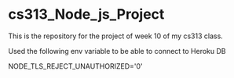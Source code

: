 # cs313_Node_js_Project

This is the repository for the project of week 10 of my cs313 class.

Used the following env variable to be able to connect to Heroku DB

NODE_TLS_REJECT_UNAUTHORIZED='0'
